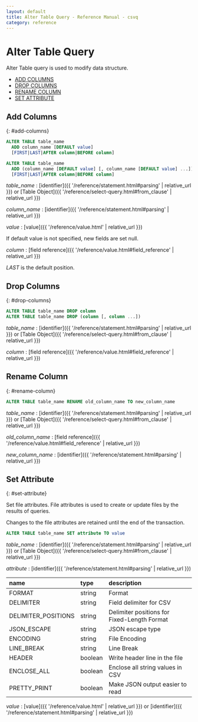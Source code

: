 ```yaml
---
layout: default
title: Alter Table Query - Reference Manual - csvq
category: reference
---
```


# Alter Table Query

Alter Table query is used to modify data structure.

* [ADD COLUMNS](#add-columns)
* [DROP COLUMNS](#drop-columns)
* [RENAME COLUMN](#rename-column)
* [SET ATTRIBUTE](#set-attribute)

## Add Columns
{: #add-columns}

```sql
ALTER TABLE table_name
  ADD column_name [DEFAULT value]
  [FIRST|LAST|AFTER column|BEFORE column]

ALTER TABLE table_name
  ADD (column_name [DEFAULT value] [, column_name [DEFAULT value] ...])
  [FIRST|LAST|AFTER column|BEFORE column]
```

_table_name_
: [identifier]({{ '/reference/statement.html#parsing' | relative_url }}) or [Table Object]({{ '/reference/select-query.html#from_clause' | relative_url }})

_column_name_
: [identifier]({{ '/reference/statement.html#parsing' | relative_url }})

_value_
: [value]({{ '/reference/value.html' | relative_url }})
  
  If default value is not specified, new fields are set null.

_column_
: [field reference]({{ '/reference/value.html#field_reference' | relative_url }})

_LAST_ is the default position.


## Drop Columns
{: #drop-columns}

```sql
ALTER TABLE table_name DROP column
ALTER TABLE table_name DROP (column [, column ...])
```

_table_name_
: [identifier]({{ '/reference/statement.html#parsing' | relative_url }}) or [Table Object]({{ '/reference/select-query.html#from_clause' | relative_url }})

_column_
: [field reference]({{ '/reference/value.html#field_reference' | relative_url }})

## Rename Column
{: #rename-column}

```sql
ALTER TABLE table_name RENAME old_column_name TO new_column_name
```

_table_name_
: [identifier]({{ '/reference/statement.html#parsing' | relative_url }}) or [Table Object]({{ '/reference/select-query.html#from_clause' | relative_url }})

_old_column_name_
: [field reference]({{ '/reference/value.html#field_reference' | relative_url }})

_new_column_name_
: [identifier]({{ '/reference/statement.html#parsing' | relative_url }})

## Set Attribute
{: #set-attribute}

Set file attributes. 
File attributes is used to create or update files by the results of queries.

Changes to the file attributes are retained until the end of the transaction.


```sql
ALTER TABLE table_name SET attribute TO value
```

_table_name_
: [identifier]({{ '/reference/statement.html#parsing' | relative_url }}) or [Table Object]({{ '/reference/select-query.html#from_clause' | relative_url }})

_attribute_
: [identifier]({{ '/reference/statement.html#parsing' | relative_url }})

  | name | type | description |
  | :- | :- | :- |
  | FORMAT              | string  | Format |
  | DELIMITER           | string  | Field delimiter for CSV |
  | DELIMITER_POSITIONS | string  | Delimiter positions for Fixed-Length Format |
  | JSON_ESCAPE         | string  | JSON escape type |
  | ENCODING            | string  | File Encoding |
  | LINE_BREAK          | string  | Line Break |
  | HEADER              | boolean | Write header line in the file |
  | ENCLOSE_ALL         | boolean | Enclose all string values in CSV |
  | PRETTY_PRINT        | boolean | Make JSON output easier to read |

_value_
: [value]({{ '/reference/value.html' | relative_url }}) or [identifier]({{ '/reference/statement.html#parsing' | relative_url }})
